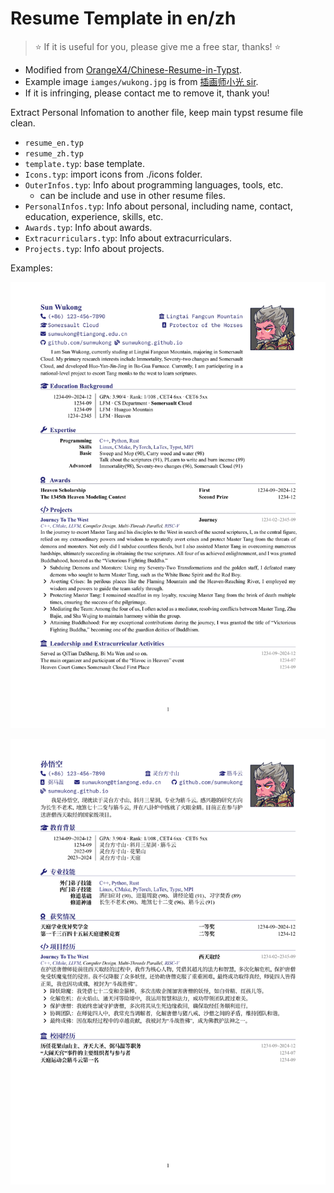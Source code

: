 # Resume Template in en/zh

> :star: If it is useful for you, please give me a free star, thanks! :star:

- Modified from [OrangeX4/Chinese-Resume-in-Typst](https://github.com/OrangeX4/Chinese-Resume-in-Typst).
- Example image `iamges/wukong.jpg` is from [插画师小光 sir](https://www.uisdc.com/group/581131.html).
- If it is infringing, please contact me to remove it, thank you!

Extract Personal Infomation to another file, keep main typst resume file clean.

- `resume_en.typ`
- `resume_zh.typ`
- `template.typ`: base template.
- `Icons.typ`: import icons from ./icons folder.
- `OuterInfos.typ`: Info about programming languages, tools, etc.
  - can be include and use in other resume files.
- `PersonalInfos.typ`: Info about personal, including name, contact, education, experience, skills, etc.
- `Awards.typ`: Info about awards.
- `Extracurriculars.typ`: Info about extracurriculars.
- `Projects.typ`: Info about projects.

Examples:

![resume_en](./assets/resume_en.jpg)

![resume_zh](./assets/resume_zh.jpg)
